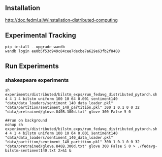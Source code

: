 ## Installation
http://doc.fedml.ai/#/installation-distributed-computing

## Experimental Tracking
```
pip install --upgrade wandb
wandb login ee0b5f53d949c84cee7decbe7a629e63fb2f8408
```

## Run Experiments


### shakespeare experiments
```
sh experiments/distributed/bilstm_exps/run_fedavg_distributed_pytorch.sh 4 4 1 4 bilstm uniform 100 10 64 0.001 sentiment140 "data/data_loaders/sentiment_140_data_loader.pkl" "data/partition/sentiment_140_partition.pkl" 300 1 0.1 0 0 32 "data/pretrained/glove.840B.300d.txt" glove 300 False 5 0

##run on background
nohup sh experiments/distributed/bilstm_exps/run_fedavg_distributed_pytorch.sh 4 4 1 4 bilstm uniform 100 10 64 0.001 sentiment140 "data/data_loaders/sentiment_140_data_loader.pkl" "data/partition/sentiment_140_partition.pkl" 300 1 0.1 0 0 32 "data/pretrained/glove.840B.300d.txt" glove 300 False 5 0 > ./fedavg-bilstm-sentiment140.txt 2>&1 &
```
